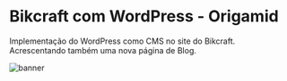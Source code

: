 # Bikcraft com WordPress - Origamid

Implementação do WordPress como CMS no site do Bikcraft. Acrescentando também uma nova página de Blog.

![banner](https://github.com/hildebrandofilho/bikcraft-wordpress-origamid/blob/main/readme.gif)
